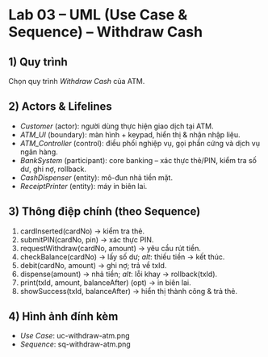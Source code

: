 # Lab 03 – UML (Use Case & Sequence) – Withdraw Cash

## 1) Quy trình
Chọn quy trình *Withdraw Cash* của ATM.

## 2) Actors & Lifelines
- *Customer*
(actor): người dùng thực hiện giao dịch tại ATM.
- *ATM_UI*
(boundary): màn hình + keypad, hiển thị & nhận nhập liệu.
- *ATM_Controller*
(control): điều phối nghiệp vụ, gọi phần cứng và dịch vụ ngân hàng.
- *BankSystem*
(participant): core banking – xác thực thẻ/PIN, kiểm tra số dư, ghi nợ, rollback.
- *CashDispenser*
(entity): mô-đun nhả tiền mặt.
- *ReceiptPrinter*
(entity): máy in biên lai.

## 3) Thông điệp chính (theo Sequence)
1. cardInserted(cardNo) → kiểm tra thẻ.
2. submitPIN(cardNo, pin) → xác thực PIN.
3. requestWithdraw(cardNo, amount) → yêu cầu rút tiền.
4. checkBalance(cardNo) → lấy số dư; *alt*: thiếu tiền → kết thúc.
5. debit(cardNo, amount) → ghi nợ; trả về txId.
6. dispense(amount) → nhả tiền; *alt*: lỗi khay → rollback(txId).
7. print(txId, amount, balanceAfter) (opt) → in biên lai.
8. showSuccess(txId, balanceAfter) → hiển thị thành công & trả thẻ.

## 4) Hình ảnh đính kèm
- *Use Case*: uc-withdraw-atm.png
- *Sequence*: sq-withdraw-atm.png
